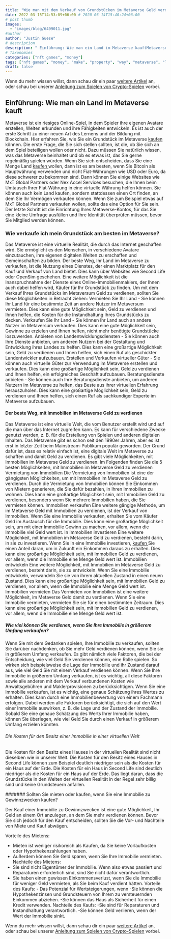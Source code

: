```yaml
---
title: "Wie man mit dem Verkauf von Grundstücken im Metaverse Geld verdient"
date: 2022-03-15T14:53:09+06:00 # 2020-03-14T15:40:24+06:00
# post thumb
images:
  - "images/blog/6499011.jpg"
#author
author: "Justin Guese"
# description
description: " Einführung: Wie man ein Land im Metaverse kauftMetaverse ist ein riesiges Online-Spiel, in dem Spieler ihre eigenen Avatare erstellen, Welten erkunden und"
# Taxonomies
categories: ["nft games", "money"]
tags: ["nft games", "money", "make", "property", "way", "metaverse", "land"]
draft: false
---
```



Wenn du mehr wissen willst, dann schau dir ein paar [weitere Artikel](/blog/) an, oder schau bei unserer [Anleitung zum Spielen von Crypto-Spielen](/services/how-do-i-get-started/) vorbei.


## Einführung: Wie man ein Land im Metaverse kauft

Metaverse ist ein riesiges Online-Spiel, in dem Spieler ihre eigenen Avatare erstellen, Welten erkunden und ihre Fähigkeiten entwickeln. Es ist auch der erste Schritt zu einer neuen Art des Lernens und der Bildung mit Blockchain. Hier erfahren Sie, wie Sie ein Grundstück im Metaverse [ kaufen ](https://accounts.binance.com/en/register?ref=37092355) können. 
Die erste Frage, die Sie sich stellen sollten, ist die, ob Sie sich an dem Spiel beteiligen wollen oder nicht. Dazu müssen Sie natürlich wissen, was das Metaverse beinhaltet und ob es etwas ist, das Sie gerne regelmäßig spielen würden. Wenn Sie sich entscheiden, dass Sie eine Menge Land [ kaufen ](https://accounts.binance.com/en/register?ref=37092355) wollen, dann ist es am besten, wenn Sie Bitcoin als Hauptwährung verwenden und nicht Fiat-Währungen wie USD oder Euro, da diese schwerer zu bekommen sind. Dann können Sie einige Websites wie MxT Global Partners oder Nex Accel Services besuchen, die Ihnen beim Umtausch Ihrer Fiat-Währung in eine virtuelle Währung helfen können.
Sie können auch kein Land kaufen, sondern stattdessen einen Ort finden, an dem Sie Ihr Vermögen verkaufen können. Wenn Sie zum Beispiel etwas auf MxT Global Partners verkaufen wollen, sollte das eine Option für Sie sein. Der letzte Schritt ist die Einrichtung Ihres Metaverse-Kontos, für das Sie eine kleine Umfrage ausfüllen und Ihre Identität überprüfen müssen, bevor Sie Mitglied werden können.

### Wie verkaufe ich mein Grundstück am besten im Metaverse?

Das Metaverse ist eine virtuelle Realität, die durch das Internet geschaffen wird. Sie ermöglicht es den Menschen, in verschiedene Avatare einzutauchen, ihre eigenen digitalen Welten zu erschaffen und Gemeinschaften zu bilden.
Der beste Weg, Ihr Land im Metaverse zu verkaufen, ist die Nutzung eines Dienstes, der einen Marktplatz für den Kauf und Verkauf von Land bietet. Dies kann über Websites wie Second Life oder OpenSim geschehen. Eine weitere Möglichkeit ist die Inanspruchnahme der Dienste eines Online-Immobilienmaklers, der Ihnen auch dabei helfen wird, Käufer für Ihr Grundstück zu finden.
Um mit dem Verkauf Ihres Grundstücks im Metaversum Geld zu verdienen, sollten Sie diese Möglichkeiten in Betracht ziehen:
Vermieten Sie Ihr Land - Sie können Ihr Land für eine bestimmte Zeit an andere Nutzer im Metaversum vermieten. Dies kann eine gute Möglichkeit sein, Geld zu verdienen und Ihnen helfen, die Kosten für die Instandhaltung Ihres Grundstücks zu decken.
Verkaufen Sie Ihr Land - Sie können Ihr Land auch an andere Nutzer im Metaversum verkaufen. Dies kann eine gute Möglichkeit sein, Gewinne zu erzielen und Ihnen helfen, nicht mehr benötigte Grundstücke loszuwerden.
Anbieten von Landentwicklungsdiensten - Sie können auch Ihre Dienste anbieten, um anderen Nutzern bei der Gestaltung und Entwicklung ihres Landes zu helfen. Dies kann eine großartige Möglichkeit sein, Geld zu verdienen und Ihnen helfen, sich einen Ruf als geschickter Landentwickler aufzubauen. 
Erstellen und Verkaufen virtueller Güter - Sie können auch virtuelle Güter zur Verwendung im Metaverse erstellen und verkaufen. Dies kann eine großartige Möglichkeit sein, Geld zu verdienen und Ihnen helfen, ein erfolgreiches Geschäft aufzubauen. 
Beratungsdienste anbieten - Sie können auch Ihre Beratungsdienste anbieten, um anderen Nutzern im Metaverse zu helfen, das Beste aus ihrer virtuellen Erfahrung herauszuholen. Dies kann eine großartige Möglichkeit sein, Geld zu verdienen und Ihnen helfen, sich einen Ruf als sachkundiger Experte im Metaverse aufzubauen.

#### Der beste Weg, mit Immobilien im Metaverse Geld zu verdienen

Das Metaverse ist eine virtuelle Welt, die vom Benutzer erstellt wird und auf die man über das Internet zugreifen kann. Es kann für verschiedene Zwecke genutzt werden, z. B. für die Erstellung von Spielen und anderen digitalen Inhalten.
Das Metaverse gibt es schon seit den 1990er Jahren, aber es ist erst in letzter Zeit beim Mainstream-Publikum populär geworden. Der Grund dafür ist, dass es relativ einfach ist, eine digitale Welt im Metaverse zu schaffen und damit Geld zu verdienen.
Es gibt viele Möglichkeiten, mit Immobilien im Metaverse Geld zu verdienen. Im Folgenden finden Sie die 5 besten Möglichkeiten, mit Immobilien im Metaverse Geld zu verdienen 
Vermietung von Immobilien Die Vermietung von Immobilien ist eine der gängigsten Möglichkeiten, um mit Immobilien im Metaverse Geld zu verdienen. Durch die Vermietung von Immobilien können Sie Einkommen von Mietern generieren, die Sie dafür bezahlen, in Ihren Immobilien zu wohnen. Dies kann eine großartige Möglichkeit sein, mit Immobilien Geld zu verdienen, besonders wenn Sie mehrere Immobilien haben, die Sie vermieten können. 
Immobilien verkaufen Eine weitere gängige Methode, um im Metaverse Geld mit Immobilien zu verdienen, ist der Verkauf von Immobilien. Wenn Sie eine Immobilie verkaufen, erhalten Sie vom Käufer Geld im Austausch für die Immobilie. Dies kann eine großartige Möglichkeit sein, um mit einer Immobilie Gewinn zu machen, vor allem, wenn die Immobilie viel Geld wert ist. 
In Immobilien investieren Eine weitere Möglichkeit, mit Immobilien im Metaverse Geld zu verdienen, besteht darin, in sie zu investieren. Wenn Sie in eine Immobilie investieren, [ kaufen ](https://accounts.binance.com/en/register?ref=37092355) Sie einen Anteil daran, um in Zukunft ein Einkommen daraus zu erhalten. Dies kann eine großartige Möglichkeit sein, mit Immobilien Geld zu verdienen, vor allem, wenn die Immobilie eine Menge Geld wert ist. 
Immobilien entwickeln Eine weitere Möglichkeit, mit Immobilien im Metaverse Geld zu verdienen, besteht darin, sie zu entwickeln. Wenn Sie eine Immobilie entwickeln, verwandeln Sie sie von ihrem aktuellen Zustand in einen neuen Zustand. Dies kann eine großartige Möglichkeit sein, mit Immobilien Geld zu verdienen, vor allem, wenn die Immobilie eine Menge Geld wert ist. 
Immobilien vermieten Das Vermieten von Immobilien ist eine weitere Möglichkeit, im Metaverse Geld damit zu verdienen. Wenn Sie eine Immobilie vermieten, vermieten Sie sie für einen bestimmten Zeitraum. Dies kann eine großartige Möglichkeit sein, mit Immobilien Geld zu verdienen, vor allem, wenn die Immobilie eine Menge Geld wert ist.

##### Wie viel können Sie verdienen, wenn Sie Ihre Immobilie in größerem Umfang verkaufen?

Wenn Sie mit dem Gedanken spielen, Ihre Immobilie zu verkaufen, sollten Sie darüber nachdenken, ob Sie mehr Geld verdienen können, wenn Sie sie in größerem Umfang verkaufen. Es gibt nämlich viele Faktoren, die bei der Entscheidung, wie viel Geld Sie verdienen können, eine Rolle spielen. So wirken sich beispielsweise die Lage der Immobilie und ihr Zustand darauf aus, wie viel Geld Sie mit einem Verkauf verdienen können.
Wenn Sie Ihre Immobilie in größerem Umfang verkaufen, ist es wichtig, all diese Faktoren sowie alle anderen mit dem Verkauf verbundenen Kosten wie Anwaltsgebühren und Maklerprovisionen zu berücksichtigen.
Wenn Sie eine Immobilie verkaufen, ist es wichtig, eine genaue Schätzung ihres Wertes zu erhalten. Dies kann durch eine Immobilienbewertung von einem Fachmann erfolgen. Dabei werden alle Faktoren berücksichtigt, die sich auf den Wert einer Immobilie auswirken, z. B. die Lage und der Zustand der Immobilie. Sobald Sie eine genaue Schätzung des Werts Ihrer Immobilie haben, können Sie überlegen, wie viel Geld Sie durch einen Verkauf in größerem Umfang erzielen könnten.

###### Die Kosten für den Besitz einer Immobilie in einer virtuellen Welt

Die Kosten für den Besitz eines Hauses in der virtuellen Realität sind nicht dieselben wie in unserer Welt. Die Kosten für den Besitz eines Hauses in Second Life können zum Beispiel deutlich niedriger sein als die Kosten für ein Haus auf der Erde.
Die Kosten für ein Haus in Second Life sind deutlich niedriger als die Kosten für ein Haus auf der Erde. Das liegt daran, dass die Grundstücke in den Welten der virtuellen Realität in der Regel sehr billig sind und keine Grundsteuern anfallen.

####### Sollten Sie mieten oder kaufen, wenn Sie eine Immobilie zu Gewinnzwecken kaufen?

Der Kauf einer Immobilie zu Gewinnzwecken ist eine gute Möglichkeit, Ihr Geld an einem Ort anzulegen, an dem Sie mehr verdienen können. Bevor Sie sich jedoch für den Kauf entscheiden, sollten Sie die Vor- und Nachteile von Miete und Kauf abwägen.


Vorteile des Mietens:
- Mieten ist weniger risikoreich als Kaufen, da Sie keine Vorlaufkosten oder Hypothekenzahlungen haben.
- Außerdem können Sie Geld sparen, wenn Sie Ihre Immobilie vermieten.
Nachteile des Mietens:
- Sie sind nicht Eigentümer der Immobilie. Wenn also etwas passiert und Reparaturen erforderlich sind, sind Sie nicht dafür verantwortlich.
- Sie haben einen gewissen Einkommensverlust, wenn Sie die Immobilie für weniger Geld vermieten, als Sie beim Kauf verdient hätten.
Vorteile des Kaufs: - Das Potenzial für Wertsteigerungen, wenn
-Sie können die Hypothekenzinsen und Grundsteuern von Ihrem zu versteuernden Einkommen abziehen.
-Sie können das Haus als Sicherheit für einen Kredit verwenden. 
Nachteile des Kaufs:
-Sie sind für Reparaturen und Instandhaltung verantwortlich. 
-Sie können Geld verlieren, wenn der Wert der Immobilie sinkt.


Wenn du mehr wissen willst, dann schau dir ein paar [weitere Artikel](/blog/) an, oder schau bei unserer [Anleitung zum Spielen von Crypto-Spielen](/services/how-do-i-get-started/) vorbei.

